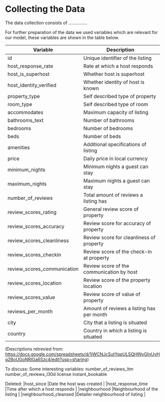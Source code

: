 # Collecting the Data

The data collection consists of ...............

For further preparation of the data we used variables which are relevant for our model, these variables are shown in the table below. 


|Variable                        |Description                                 |
|--------------------------------|--------------------------------------------|
|id                              |Unique identifier of the listing            |
|host_response_rate              |Rate at which a host responds               |
|host_is_superhost               |Whether host is superhost                   |
|host_identity_verified          |Whether identity of host is known           |
|property_type                   |Self described type of property             |
|room_type                       |Self described type of room                 |
|accommodates                    |Maximum capacity of listing                 |
|bathrooms_text                  |Number of bathrooms                         |
|bedrooms                        |Number of bedrooms                          |
|beds                            |Number of beds                              |
|amenities                       |Additional specifications of listing        |
|price                           |Daily price in local currency               |
|minimum_nights                  |Minimum nights a guest can stay             |
|maximum_nights                  |Maximum nights a guest can stay             |
|number_of_reviews               |Total amount of reviews a listing has       |
|review_scores_rating            |General review score of property            |
|review_scores_accuracy          |Review score for accuracy of property       |
|review_scores_cleanliness       |Review score for cleanliness of property    |
|review_scores_checkin           |Review score of the check-in at property    |
|review_scores_communication     |Review score of the communication by host   |
|review_scores_location          |Review score of the property location       |
|review_scores_value             |Review score of value of property           |
|reviews_per_month               |Amount of reviews a listing has per month   |
|city                            |City that a listing is situated             |
|country                         |Country in which a listing is situated      |

(Descriptions retrevied from: https://docs.google.com/spreadsheets/d/1iWCNJcSutYqpULSQHlNyGInUvHg2BoUGoNRIGa6Szc4/edit?usp=sharing)


To discuss:
Some interesting variables:
number_of_reviews_ltm
number_of_reviews_l30d
license
instant_bookable


Deleted:
|host_since                      |Date the host was created                   |
|host_response_time              |Time after which a host responds            |
|neighbourhood                   |Neighbourhood of the listing                |
|neighbourhood_cleansed          |Detailer neighbourhood of listing           |
